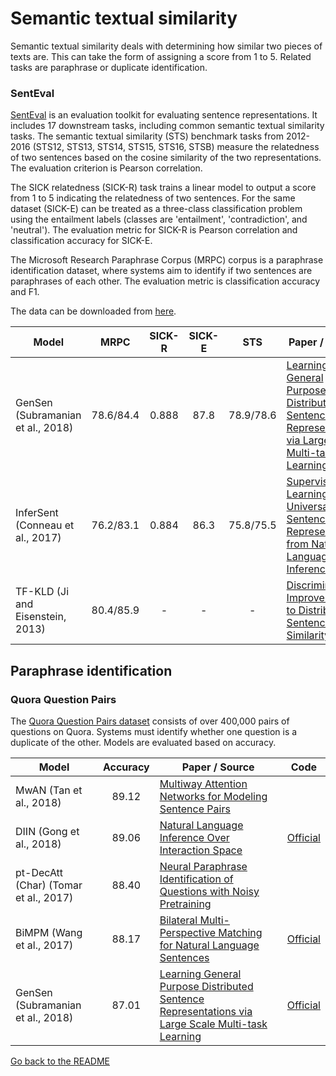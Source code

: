 # Semantic textual similarity

Semantic textual similarity deals with determining how similar two pieces of texts are.
This can take the form of assigning a score from 1 to 5. Related tasks are paraphrase or duplicate identification.

### SentEval

[SentEval](https://arxiv.org/abs/1803.05449) is an evaluation toolkit for evaluating sentence
representations. It includes 17 downstream tasks, including common semantic textual similarity
tasks. The semantic textual similarity (STS) benchmark tasks from 2012-2016 (STS12, STS13, STS14, STS15, STS16, STSB) measure the relatedness
of two sentences based on the cosine similarity of the two representations. The evaluation criterion is Pearson correlation.

The SICK relatedness (SICK-R) task trains a linear model to output a score from 1 to 5 indicating the relatedness of two sentences. For
the same dataset (SICK-E) can be treated as a three-class classification problem using the entailment labels (classes are 'entailment', 'contradiction', and 'neutral').
The evaluation metric for SICK-R is Pearson correlation and classification accuracy for SICK-E.

The Microsoft Research Paraphrase Corpus (MRPC) corpus is a paraphrase identification dataset, where systems
aim to identify if two sentences are paraphrases of each other. The evaluation metric is classification accuracy and F1.

The data can be downloaded from [here](https://github.com/facebookresearch/SentEval).

| Model           | MRPC | SICK-R | SICK-E | STS | Paper / Source | Code |
| ------------- | :-----:| :-----:| :-----:| :-----:| --- | --- |
| GenSen (Subramanian et al., 2018) | 78.6/84.4 | 0.888 | 87.8 | 78.9/78.6 | [Learning General Purpose Distributed Sentence Representations via Large Scale Multi-task Learning](https://arxiv.org/abs/1804.00079) | [Official](https://github.com/Maluuba/gensen) |
| InferSent (Conneau et al., 2017) | 76.2/83.1 | 0.884 | 86.3 | 75.8/75.5 | [Supervised Learning of Universal Sentence Representations from Natural Language Inference Data](https://arxiv.org/abs/1705.02364) | [Official](https://github.com/facebookresearch/InferSent) |
| TF-KLD (Ji and Eisenstein, 2013) | 80.4/85.9 | - | - | - | [Discriminative Improvements to Distributional Sentence Similarity](http://www.aclweb.org/anthology/D/D13/D13-1090.pdf) |  |

## Paraphrase identification

### Quora Question Pairs

The [Quora Question Pairs dataset](https://data.quora.com/First-Quora-Dataset-Release-Question-Pairs)
consists of over 400,000 pairs of questions on Quora. Systems must identify whether one question is a
duplicate of the other. Models are evaluated based on accuracy.

| Model           | Accuracy  |  Paper / Source | Code |
| ------------- | :-----:| --- | --- |
| MwAN (Tan et al., 2018) | 89.12 | [Multiway Attention Networks for Modeling Sentence Pairs](https://www.ijcai.org/proceedings/2018/0613.pdf) | |
| DIIN (Gong et al., 2018) | 89.06 | [Natural Language Inference Over Interaction Space](https://arxiv.org/pdf/1709.04348.pdf) | [Official](https://github.com/YichenGong/Densely-Interactive-Inference-Network) |
| pt-DecAtt (Char) (Tomar et al., 2017) | 88.40 | [Neural Paraphrase Identification of Questions with Noisy Pretraining](https://arxiv.org/abs/1704.04565) | |
| BiMPM (Wang et al., 2017) | 88.17 | [Bilateral Multi-Perspective Matching for Natural Language Sentences](https://arxiv.org/abs/1702.03814) | [Official](https://github.com/zhiguowang/BiMPM) |
| GenSen (Subramanian et al., 2018) | 87.01 | [Learning General Purpose Distributed Sentence Representations via Large Scale Multi-task Learning](https://arxiv.org/abs/1804.00079) | [Official](https://github.com/Maluuba/gensen) |

[Go back to the README](../README.md)
